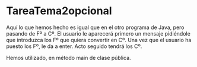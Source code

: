 # TareaTema2opcional

Aquí lo que hemos hecho es igual que en el otro programa de Java, pero pasando de Fº a Cº. El usuario le aparecerá primero un mensaje pidiéndole que introduzca los Fº que quiera convertir en Cº. Una vez que el usuario ha puesto los Fº, le da a enter. Acto seguido tendrá los Cº.

Hemos utilizado, en método main de clase pública.
